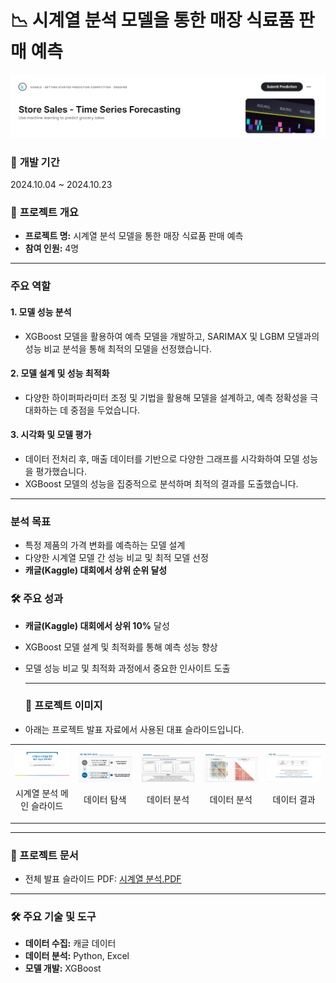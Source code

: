 # 📉 시계열 분석 모델을 통한 매장 식료품 판매 예측

<img src="./kaggle.png" alt="시계열 분석" width="800">

### 📅 **개발 기간**  
2024.10.04 ~ 2024.10.23

### 🌟 **프로젝트 개요**  
- **프로젝트 명:** 시계열 분석 모델을 통한 매장 식료품 판매 예측  
- **참여 인원:** 4명  

---

### 주요 역할

#### 1. 모델 성능 분석  
- XGBoost 모델을 활용하여 예측 모델을 개발하고, SARIMAX 및 LGBM 모델과의 성능 비교 분석을 통해 최적의 모델을 선정했습니다.  

#### 2. 모델 설계 및 성능 최적화  
- 다양한 하이퍼파라미터 조정 및 기법을 활용해 모델을 설계하고, 예측 정확성을 극대화하는 데 중점을 두었습니다.  

#### 3. 시각화 및 모델 평가  
- 데이터 전처리 후, 매출 데이터를 기반으로 다양한 그래프를 시각화하여 모델 성능을 평가했습니다.  
- XGBoost 모델의 성능을 집중적으로 분석하며 최적의 결과를 도출했습니다.  

---

### 분석 목표  
- 특정 제품의 가격 변화를 예측하는 모델 설계  
- 다양한 시계열 모델 간 성능 비교 및 최적 모델 선정  
- **캐글(Kaggle) 대회에서 상위 순위 달성**  

### 🛠 주요 성과  
- **캐글(Kaggle) 대회에서 상위 10%** 달성  
- XGBoost 모델 설계 및 최적화를 통해 예측 성능 향상  
- 모델 성능 비교 및 최적화 과정에서 중요한 인사이트 도출  

  
  ---
  ### 🌟 프로젝트 이미지
- 아래는 프로젝트 발표 자료에서 사용된 대표 슬라이드입니다.
<table align="center">
  <tr>
    <td align="center">
      <img src="./시계열1.png" alt="시계열 분석 슬라이드 1" width="400">
      <p>시계열 분석 메인 슬라이드</p>
    </td>
    <td align="center">
      <img src="./시계열2.png" alt="시계열 분석 슬라이드 2" width="400">
      <p>데이터 탐색</p>
    </td>
    <td align="center">
      <img src="./시계열3.png" alt="시계열 분석 슬라이드 3" width="400">
      <p>데이터 분석</p>
  <td align="center">
      <img src="./시계열4.png" alt="시계열 분석 슬라이드 4" width="400">
      <p>데이터 분석</p>
  <td align="center">
      <img src="./시계열5.png" alt="시계열 분석 슬라이드 4" width="400">
      <p>데이터 결과</p>
    </td>
  </tr>
</table>


---

### 🔗 프로젝트 문서
- 전체 발표 슬라이드 PDF: [시계열 분석.PDF](./시계열%20분석.pdf)


---

### 🛠 주요 기술 및 도구
- **데이터 수집:** 캐글 데이터  
- **데이터 분석:** Python, Excel
- **모델 개발:** XGBoost


